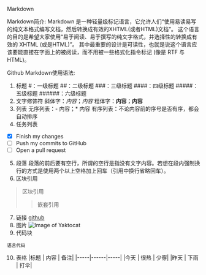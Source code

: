Markdown

Markdown简介:
Markdown 是一种轻量级标记语言，它允许人们“使用易读易写的纯文本格式编写文档，然后转换成有效的XHTML(或者HTML)文档”。
这个语言的目的是希望大家使用“易于阅读、易于撰写的纯文字格式，并选择性的转换成有效的 XHTML (或是HTML)”。 
其中最重要的设计是可读性，也就是说这个语言应该要能直接在字面上的被阅读，而不用被一些格式化指令标记 (像是 RTF 与 HTML)。

Github Markdown使用语法:
1. 标题
  #：一级标题
  ##：二级标题
  ###：三级标题
  ####：四级标题
  #####：五级标题
  ######：六级标题
2. 文字修饰符
  斜体字：*内容*；_内容_
  粗体字：**内容**；__内容__
3. 列表
  无序列表：- 内容；* 内容
  有序列表：不论内容前的序号是否有序，都会自动排序
4. 任务列表
  - [x] Finish my changes
  - [ ] Push my commits to GitHub
  - [ ] Open a pull request
5. 段落
  段落的前后要有空行，所谓的空行是指没有文字内容。若想在段内强制换行的方式是使用两个以上空格加上回车（引用中换行省略回车）。
6. 区块引用
  > 区块引用
  >> 嵌套引用
7. 链接
  [github](http://github.com)
8. 图片
  ![Image of Yaktocat](https://octodex.github.com/images/yaktocat.png)
9. 代码块
  ```语言
  语言代码
  ```
10. 表格
  |标题 | 内容 | 备注|
  |-----|------|-----|
  |今天 | 很热 | 少穿|
  |昨天 | 下雨 | 打伞|
